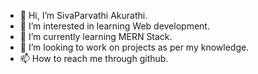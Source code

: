 - 👋 Hi, I’m SivaParvathi Akurathi.
- 👀 I’m interested in learning Web development.
- 🌱 I’m currently learning MERN Stack.
- 💞️ I’m looking to work on projects as per my knowledge.
- 📫 How to reach me through github.

<!---
paruakurathi/paruakurathi is a ✨ special ✨ repository because its `README.md` (this file) appears on your GitHub profile.
You can click the Preview link to take a look at your changes.
--->
